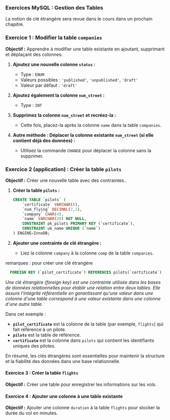 
### Exercices MySQL : Gestion des Tables

La notion de clé étrangère sera revue dans le cours dans un prochain chapitre.

### Exercice 1 : Modifier la table `companies`

**Objectif :** Apprendre à modifier une table existante en ajoutant, supprimant et déplaçant des colonnes.

1. **Ajoutez une nouvelle colonne `status` :**
   - Type : `ENUM`
   - Valeurs possibles : `'published'`, `'unpublished'`, `'draft'`
   - Valeur par défaut : `'draft'`


2. **Ajoutez également la colonne `num_street` :**
   - Type : `INT`
  

3. **Supprimez la colonne `num_street` et recréez-la :**
   - Cette fois, placez-la après la colonne `name` dans la table `companies`.
  

4. **Autre méthode : Déplacer la colonne existante `num_street` (si elle contient déjà des données) :**
   - Utilisez la commande `CHANGE` pour déplacer la colonne sans la supprimer.
 

### Exercice 2 (application) : Créer la table `pilots`

**Objectif :** Créer une nouvelle table avec des contraintes..

1. **Créer la table `pilots` :**
   ```sql
   CREATE TABLE `pilots` (
       `certificate` VARCHAR(6),
       `num_flying` DECIMAL(7,1),
       `company` CHAR(4),
       `name` VARCHAR(20) NOT NULL,
       CONSTRAINT pk_pilots PRIMARY KEY (`certificate`),
       CONSTRAINT uk_name UNIQUE (`name`)
   ) ENGINE=InnoDB;
   ```

2. **Ajouter une contrainte de clé étrangère :**
   - Liez la colonne `company` à la colonne `comp` de la table `companies`.
  
remarques : pour créer une clé étrangère

  ```sql
    FOREIGN KEY (`pilot_certificate`) REFERENCES pilots(`certificate`)
  ```

*Une clé étrangère (foreign key) est une contrainte utilisée dans les bases de données relationnelles pour établir une relation entre deux tables. Elle assure l'intégrité référentielle en garantissant qu'une valeur dans une colonne d'une table correspond à une valeur existante dans une colonne d'une autre table.*

Dans cet exemple :
- **`pilot_certificate`** est la colonne de la table (par exemple, `flights`) qui fait référence à un pilote.
- **`pilots`** est la table de référence.
- **`certificate`** est la colonne dans `pilots` qui contient les identifiants uniques des pilotes.

En résumé, les clés étrangères sont essentielles pour maintenir la structure et la fiabilité des données dans une base relationnelle.

#### Exercice 3 : Créer la table `flights`

**Objectif :** Créer une table pour enregistrer les informations sur les vols.

#### Exercice 4 : Ajouter une colonne à une table existante

**Objectif :** Ajouter une colonne `duration` à la table `flights` pour stocker la durée du vol en minutes.

